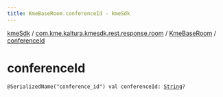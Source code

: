 ```yaml
---
title: KmeBaseRoom.conferenceId - kmeSdk
---
```


[kmeSdk](../../index.html) / [com.kme.kaltura.kmesdk.rest.response.room](../index.html) / [KmeBaseRoom](index.html) / [conferenceId](./conference-id.html)

# conferenceId

`@SerializedName("conference_id") val conferenceId: `[`String`](https://kotlinlang.org/api/latest/jvm/stdlib/kotlin/-string/index.html)`?`